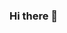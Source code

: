 ### Hi there 👋

<!--
**Pavansaikesav/Pavansaikesav** is a ✨ _special_ ✨ repository because its `README.md` (this file) appears on your GitHub profile.

Here are some ideas to get you started:

- 🔭 I’m currently working on Systems Programming subject 
- 🌱 I’m currently learning concepts related to github, linux scripting, shell scripting
- 👯 I’m looking to collaborate on projects related to systems programming
- 🤔 I’m looking for help with improving my skills more technically
- 💬 Ask me about my qualifications and strengths
- 📫 How to reach me: email : nellikondap1@udayton.edu
- 😄 Pronouns: ... he/him
- ⚡ Fun fact: ... hehehehheehe nothing much
-->
